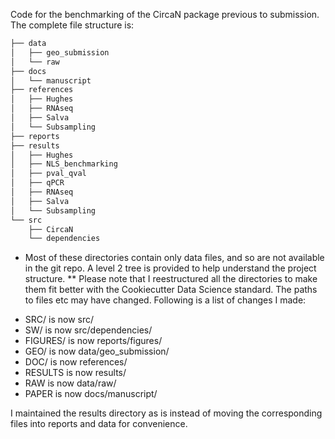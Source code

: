 Code for the benchmarking of the CircaN package previous to submission.
The complete file structure is:

``` bash
├── data
│   ├── geo_submission
│   └── raw
├── docs
│   └── manuscript
├── references
│   ├── Hughes
│   ├── RNAseq
│   ├── Salva
│   └── Subsampling
├── reports
├── results
│   ├── Hughes
│   ├── NLS_benchmarking
│   ├── pval_qval
│   ├── qPCR
│   ├── RNAseq
│   ├── Salva
│   └── Subsampling
└── src
    ├── CircaN
    └── dependencies
``` 

* Most of these directories contain only data files, and so are not available in the git repo. A level 2 tree is provided to help understand the project structure.
** Please note that I reestructured all the directories to make them fit better with the Cookiecutter Data Science standard. The paths to files etc may have changed. Following is a list of changes I made:

- SRC/ is now src/
- SW/ is now src/dependencies/
- FIGURES/ is now reports/figures/
- GEO/ is now data/geo_submission/
- DOC/ is now references/
- RESULTS is now results/
- RAW is now data/raw/
- PAPER is now docs/manuscript/

I maintained the results directory as is instead of moving the corresponding files into reports and data for convenience.